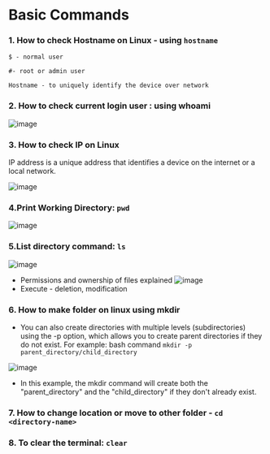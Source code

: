 # Basic Commands

### 1. How to check Hostname on Linux - using `hostname`

    $ - normal user

    #- root or admin user

    Hostname - to uniquely identify the device over network

### 2. How to check current login user : using whoami
   
  ![image](https://github.com/user-attachments/assets/79aa3c69-9125-421f-aa77-125d556ad064)

### 3. How to check IP on Linux

  IP address is a unique address that identifies a device on the internet or a local network.

  ![image](https://github.com/user-attachments/assets/1b7d3d97-0b6e-4ca4-a945-0602fc10910d)

### 4.Print Working Directory: `pwd`

  ![image](https://github.com/user-attachments/assets/aed09d90-f60e-40f9-87dc-de19e127c262)

### 5.List directory command: `ls`

   ![image](https://github.com/user-attachments/assets/92607e6f-6203-4816-9dd6-87b2ecfc7251)

  - Permissions and ownership of files explained
      ![image](https://github.com/user-attachments/assets/bbc623a7-82c1-4aa3-ade6-7910fb74d9ef)
  - Execute - deletion, modification

### 6. How to make folder on linux using mkdir
   
- You can also create directories with multiple levels (subdirectories) using the -p option, which allows you to create parent directories if they do not exist. For example: bash command
 `mkdir -p parent_directory/child_directory`

 ![image](https://github.com/user-attachments/assets/32f86752-cac2-4b82-99cd-96819448466c)

- In this example, the mkdir command will create both the "parent_directory" and the "child_directory" if they don't already exist.

### 7. How to change location or move to other folder - `cd <directory-name>`

### 8. To clear the terminal: `clear`


